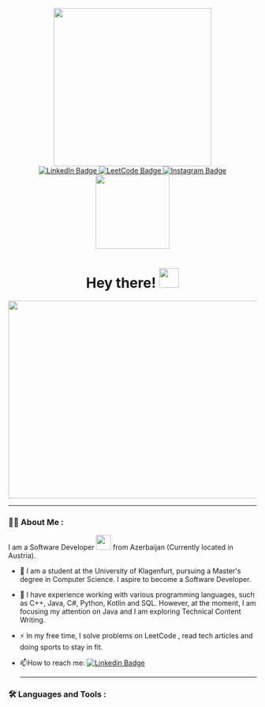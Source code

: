 <div id="header" align="center">
  <img src="https://media.giphy.com/media/RbDKaczqWovIugyJmW/giphy.gif)https://media.giphy.com/media/RbDKaczqWovIugyJmW/giphy.gif" width="320"/>



<div id="badges">
  <a href="https://www.linkedin.com/in/rafael-agashirinov-973116253/">
  <img src="https://img.shields.io/badge/LinkedIn-blue?style=for-the-badge&logo=linkedin&logoColor=white" alt="LinkedIn Badge"/>
  </a>

  <a href="https://leetcode.com/RafaelBlackwood/">
  <img src="https://img.shields.io/badge/LeetCode-000000?style=for-the-badge&logo=LeetCode&logoColor=#d16c06" alt="LeetCode Badge"/>
   </a>
  
   <a href="https://www.instagram.com/rafael_blackwood/">
  <img src="https://img.shields.io/badge/Instagram-%23E4405F.svg?style=for-the-badge&logo=Instagram&logoColor=white" alt="Instagram Badge"/>
   </a>

</div>

<img src="https://komarev.com/ghpvc/?username=RafaelBlackwood&style=flat-square&color=blue" alt="" width ="150"/>

<h1>
  Hey there! 
  <img src="https://media.giphy.com/media/w1OBpBd7kJqHrJnJ13/giphy.gif" width="40px"/>
</h1>

</div>

<div align="center">
  <img src="https://media.giphy.com/media/4rZA5D22301iMgrUNd/giphy.gif" width="600" height="400"/>
</div>

---

### :man_technologist: About Me :
I am a Software Developer <img src="https://media.giphy.com/media/WUlplcMpOCEmTGBtBW/giphy.gif" width="30"> from Azerbaijan (Currently located in Austria).

- :telescope: I am a student at the University of Klagenfurt, pursuing a Master's degree in Computer Science.  I aspire to become a Software Developer.

- :seedling: I have experience working with various programming languages, such as C++, Java, C#, Python, Kotlin and SQL. However, at the moment, I am focusing my attention on Java and I am exploring Technical Content Writing.

- :zap: In my free time, I solve problems on LeetCode , read tech articles and doing sports to stay in fit. 

- :mailbox:How to reach me: [![Linkedin Badge](https://img.shields.io/badge/-Rafael-blue?style=flat&logo=Linkedin&logoColor=white)](https://www.linkedin.com/in/rafael-agashirinov-973116253/)

  ---

### :hammer_and_wrench: Languages and Tools :
